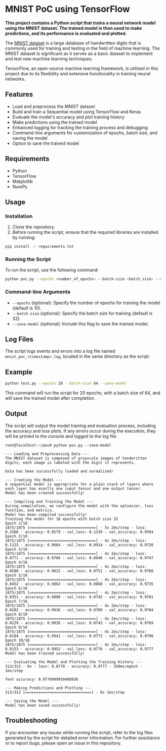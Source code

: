 # MNIST PoC using TensorFlow

**This project contains a Python script that trains a neural network model using the MNIST dataset. The trained model is then used to make predictions, and its performance is evaluated and plotted.**

The [MNIST dataset](http://yann.lecun.com/exdb/mnist/) is a large database of handwritten digits that is commonly used for training and testing in the field of machine learning. The MNIST dataset is significant as it serves as a basic dataset to implement and test new machine learning techniques.

TensorFlow, an open-source machine learning framework, is utilized in this project due to its flexibility and extensive functionality in training neural networks.

## Features
- Load and preprocess the MNIST dataset
- Build and train a Sequential model using TensorFlow and Keras
- Evaluate the model's accuracy and plot training history
- Make predictions using the trained model
- Enhanced logging for tracking the training process and debugging
- Command-line arguments for customization of epochs, batch size, and saving the model
- Option to save the trained model

## Requirements
- Python
- TensorFlow
- Matplotlib
- NumPy

## Usage

### Installation

1. Clone the repository.
2. Before running the script, ensure that the required libraries are installed by running:
```bash
pip install -r requirements.txt
```

### Running the Script

To run the script, use the following command:
```bash
python poc.py --epochs <number_of_epochs> --batch-size <batch_size> --save-model
```

### Command-line Arguments
- `--epochs` (optional): Specify the number of epochs for training the model (default is 10).
- `--batch-size` (optional): Specify the batch size for training (default is 32).
- `--save-model` (optional): Include this flag to save the trained model.

## Log Files
The script logs events and errors into a log file named `mnist_poc_<timestamp>.log`, located in the same directory as the script.

## Example
```bash
python test.py --epochs 20 --batch-size 64 --save-model
```

This command will run the script for 20 epochs, with a batch size of 64, and will save the trained model after completion.

## Output
The script will output the model training and evaluation process, including the accuracy and loss plots. If any errors occur during the execution, they will be printed to the console and logged to the log file.

```
root@localhost:~/poc# python poc.py --save-model

--- Loading and Preprocessing Data ---
The MNIST dataset is composed of grayscale images of handwritten digits, each image is labeled with the digit it represents.

Data has been successfully loaded and normalized!

--- Creating the Model ---
A sequential model is appropriate for a plain stack of layers where each layer has exactly one input tensor and one output tensor.
Model has been created successfully!

--- Compiling and Training the Model ---
During compilation, we configure the model with the optimizer, loss function, and metrics.
Model has been compiled successfully!
Training the model for 10 epochs with batch size 32
Epoch 1/10
1875/1875 [==============================] - 5s 2ms/step - loss: 0.2566 - accuracy: 0.9279 - val_loss: 0.1339 - val_accuracy: 0.9594
Epoch 2/10
1875/1875 [==============================] - 4s 2ms/step - loss: 0.1123 - accuracy: 0.9664 - val_loss: 0.0914 - val_accuracy: 0.9720
Epoch 3/10
1875/1875 [==============================] - 4s 2ms/step - loss: 0.0771 - accuracy: 0.9766 - val_loss: 0.0840 - val_accuracy: 0.9747
Epoch 4/10
1875/1875 [==============================] - 4s 2ms/step - loss: 0.0580 - accuracy: 0.9822 - val_loss: 0.0751 - val_accuracy: 0.9768
Epoch 5/10
1875/1875 [==============================] - 4s 2ms/step - loss: 0.0452 - accuracy: 0.9862 - val_loss: 0.0868 - val_accuracy: 0.9735
Epoch 6/10
1875/1875 [==============================] - 4s 2ms/step - loss: 0.0351 - accuracy: 0.9888 - val_loss: 0.0742 - val_accuracy: 0.9781
Epoch 7/10
1875/1875 [==============================] - 4s 2ms/step - loss: 0.0282 - accuracy: 0.9916 - val_loss: 0.0709 - val_accuracy: 0.9784
Epoch 8/10
1875/1875 [==============================] - 4s 2ms/step - loss: 0.0229 - accuracy: 0.9926 - val_loss: 0.0743 - val_accuracy: 0.9769
Epoch 9/10
1875/1875 [==============================] - 4s 2ms/step - loss: 0.0184 - accuracy: 0.9941 - val_loss: 0.0773 - val_accuracy: 0.9790
Epoch 10/10
1875/1875 [==============================] - 4s 2ms/step - loss: 0.0153 - accuracy: 0.9952 - val_loss: 0.0778 - val_accuracy: 0.9777
Model has been trained successfully!

--- Evaluating the Model and Plotting the Training History ---
313/313 - 0s - loss: 0.0778 - accuracy: 0.9777 - 358ms/epoch - 1ms/step

Test accuracy: 0.9776999950408936

--- Making Predictions and Plotting ---
313/313 [==============================] - 0s 1ms/step

--- Saving the Model ---
Model has been saved successfully!
```

## Troubleshooting

If you encounter any issues while running the script, refer to the log files generated by the script for detailed error information. For further assistance or to report bugs, please open an issue in this repository.
